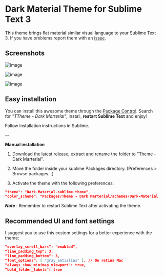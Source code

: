 # Dark Material Theme for Sublime Text 3
This theme brings flat material similar visual language to your Sublime Text 3. If you have problems report them with an [issue](https://github.com/artifactdev/Theme-Dark-Material/issues).

## Screenshots

![image](https://raw.githubusercontent.com/artifactdev/Theme-Dark-Material/master/assets/dark-material-1.png)

![image](https://raw.githubusercontent.com/artifactdev/Theme-Dark-Material/master/assets/dark-material-2.png)

![image](https://raw.githubusercontent.com/artifactdev/Theme-Dark-Material/master/assets/dark-material-3.png)

## Easy installation
You can install this awesome theme through the [Package Control](https://packagecontrol.io/installation). Search for *"TTheme - Dark Marterial"*, install, **restart Sublime Text** and enjoy!

Follow Installation instructions in Sublime.

--

**Manual installation**

1. Download the [latest release](https://github.com/artifactdev/Theme-Dark-Material/releases/latest), extract and rename the folder to "Theme - Dark Marterial".

2. Move the folder inside your sublime Packages directory. (Preferences > Browse packages...)

3. Activate the theme with the following preferences:

```json
"theme": "Dark-Material.sublime-theme",
"color_scheme": "Packages/Theme - Dark Marterial/schemes/Dark-Material.tmTheme",
```

***Note*** : Remember to restart Sublime Text after activating the theme.

## Recommended UI and font settings
I suggest you to use this custom settings for a better experience with the theme:

```json
"overlay_scroll_bars": "enabled",
"line_padding_top": 3,
"line_padding_bottom": 3,
"font_options": [ "gray_antialias" ], // On retina Mac
"always_show_minimap_viewport": true,
"bold_folder_labels": true
```
